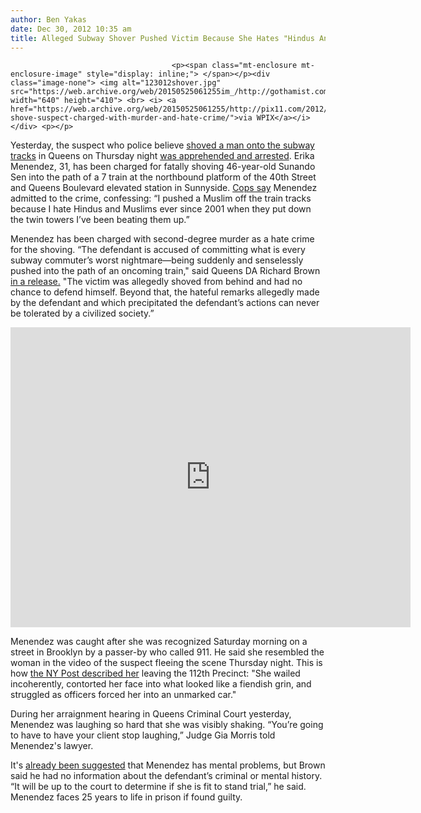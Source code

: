 ```yaml
---
author: Ben Yakas
date: Dec 30, 2012 10:35 am
title: Alleged Subway Shover Pushed Victim Because She Hates "Hindus And Muslims Ever Since 2001"
---
```


	
										<p><span class="mt-enclosure mt-enclosure-image" style="display: inline;"> </span></p><div class="image-none"> <img alt="123012shover.jpg" src="https://web.archive.org/web/20150525061255im_/http://gothamist.com/attachments/byakas/123012shover.jpg" width="640" height="410"> <br> <i> <a href="https://web.archive.org/web/20150525061255/http://pix11.com/2012/12/29/subway-shove-suspect-charged-with-murder-and-hate-crime/">via WPIX</a></i></div> <p></p>

<p>Yesterday, the suspect who police believe <a href="https://web.archive.org/web/20150525061255/http://gothamist.com/2012/12/27/man_fatally_struck_by_7_train_in_qu.php">shoved a man onto the subway tracks</a> in Queens on Thursday night <a href="https://web.archive.org/web/20150525061255/http://gothamist.com/2012/12/29/cops_suspect_in_custody_for_fatally.php">was apprehended and arrested</a>. Erika Menendez, 31, has been charged for fatally shoving 46-year-old Sunando Sen into the path of a 7 train at the northbound platform of the 40th Street and Queens Boulevard elevated station in Sunnyside. <a href="https://web.archive.org/web/20150525061255/http://queensda.org/newpressreleases/2012/december/subway_shover_12_28_12_cmp.pdf">Cops say</a> Menendez admitted to the crime, confessing: &#x201C;I pushed a Muslim off the train tracks because I hate Hindus and Muslims ever since 2001 when they put down the twin towers I&#x2019;ve been beating them up.&#x201D;</p>

<p>Menendez has been charged with second-degree murder as a hate crime for the shoving. &#x201C;The defendant is accused of committing what is every subway commuter&#x2019;s worst nightmare&#x2014;being suddenly and senselessly pushed into the path of an oncoming train,&quot; said Queens DA Richard Brown <a href="https://web.archive.org/web/20150525061255/http://www.queensda.org/newpressreleases/2012/dec12.html">in a release.</a> &quot;The victim was allegedly shoved from behind and had no chance to defend himself.  Beyond that, the hateful remarks allegedly made by the defendant and which precipitated the defendant&#x2019;s actions can never be tolerated by a civilized society.&#x201D; </p>

<p><iframe width="640" height="480" src="https://web.archive.org/web/20150525061255if_/http://www.youtube.com/embed/uvEBAXserOk" frameborder="0" allowfullscreen></iframe></p>

<p>Menendez was caught after she was recognized Saturday morning on a street in Brooklyn by a passer-by who called 911. He said she resembled the woman in the video of the suspect fleeing the scene Thursday night. This is how <a href="https://web.archive.org/web/20150525061255/http://www.nypost.com/p/news/local/queens/mad_push_revenge_vjt6xiNjodFt7WwnPr33mJ">the NY Post described her</a> leaving the 112th Precinct: &quot;She wailed incoherently, contorted her face into what looked like a fiendish grin, and struggled as officers forced her into an unmarked car.&quot;</p>

<p>During her arraignment hearing in Queens Criminal Court yesterday, Menendez was laughing so hard that she was visibly shaking. &#x201C;You&#x2019;re going to have to have your client stop laughing,&#x201D; Judge Gia Morris told Menendez&apos;s lawyer. </p>

<p>It&apos;s <a href="https://web.archive.org/web/20150525061255/http://pix11.com/2012/12/29/subway-shove-suspect-charged-with-murder-and-hate-crime/">already been suggested</a> that Menendez has mental problems, but Brown said he had no information about the defendant&#x2019;s criminal or mental history. &#x201C;It will be up to the court to determine if she is fit to stand trial,&#x201D; he said. Menendez faces 25 years to life in prison if found guilty.<br>
</p>					
										
									
				